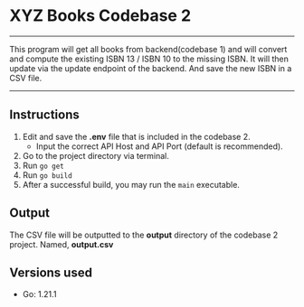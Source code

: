 # XYZ Books Codebase 2

---
 
 This program will get all books from backend(codebase 1) and will convert and compute the existing ISBN 13 / ISBN 10 to the missing ISBN. It will then update via the update endpoint of the backend. And save the new ISBN in a CSV file.

---

## Instructions
1. Edit and save the **.env** file that is included in the codebase 2.
	- Input the correct API Host and API Port (default is recommended).
2. Go to the project directory via terminal.
3. Run `go get`
4. Run `go build` 
5. After a successful build, you may run the `main` executable.

## Output
The CSV file will be outputted to the **output** directory of the codebase 2 project. Named, **output.csv**

## Versions used
- Go: 1.21.1